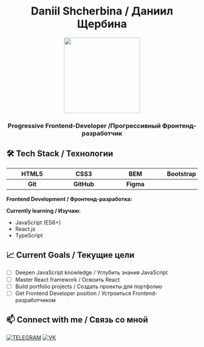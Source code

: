 <h1 align="center">Daniil Shcherbina / Даниил Щербина</h1>
<div align="center">
  <img height="200" src="https://i.pinimg.com/originals/9a/73/24/9a7324cc373709fc42ef51d78ff5efb3.gif"  />
</div>
<h3 align="center">Progressive Frontend-Developer /Прогрессивный Фронтенд-разработчик</h3>

## 🛠️ Tech Stack / Технологии

| <div style="width:120px">HTML5</div> | <div style="width:120px">CSS3</div> | <div style="width:120px">BEM</div> | <div style="width:120px">Bootstrap 5.0</div> |
|:---:|:---:|:---:|:---:|
| **Git** | **GitHub** | **Figma** | |

**Frontend Development / Фронтенд-разработка:**

**Currently learning / Изучаю:**
- JavaScript (ES6+)
- React.js
- TypeScript

## 📈 Current Goals / Текущие цели

- [ ] Deepen JavaScript knowledge / Углубить знания JavaScript
- [ ] Master React framework / Освоить React
- [ ] Build portfolio projects / Создать проекты для портфолио
- [ ] Get Frontend Developer position / Устроиться Frontend-разработчиком

## 📫 Connect with me / Связь со мной

[![TELEGRAM](https://img.shields.io/badge/TELEGRAM-000000?style=for-the-badge&logo=telegram&logoColor=white)](https://t.me/DenzScherb)
[![VK](https://img.shields.io/badge/VK-0077FF?style=for-the-badge&logo=vk&logoColor=white)](https://vk.com/denz_r)

